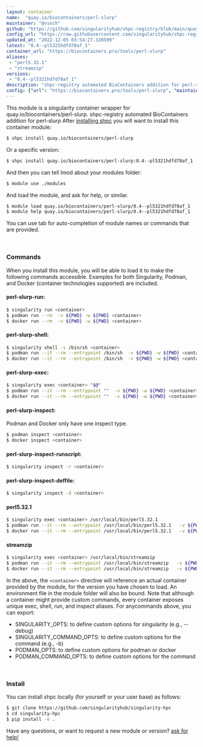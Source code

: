 ```yaml
---
layout: container
name:  "quay.io/biocontainers/perl-slurp"
maintainer: "@vsoch"
github: "https://github.com/singularityhub/shpc-registry/blob/main/quay.io/biocontainers/perl-slurp/container.yaml"
config_url: "https://raw.githubusercontent.com/singularityhub/shpc-registry/main/quay.io/biocontainers/perl-slurp/container.yaml"
updated_at: "2022-12-05 03:54:27.320509"
latest: "0.4--pl5321hdfd78af_1"
container_url: "https://biocontainers.pro/tools/perl-slurp"
aliases:
 - "perl5.32.1"
 - "streamzip"
versions:
 - "0.4--pl5321hdfd78af_1"
description: "shpc-registry automated BioContainers addition for perl-slurp"
config: {"url": "https://biocontainers.pro/tools/perl-slurp", "maintainer": "@vsoch", "description": "shpc-registry automated BioContainers addition for perl-slurp", "latest": {"0.4--pl5321hdfd78af_1": "sha256:4be5587be8b62041b13cbba9294b7f48e8fce2d8fe70737b0436264419f72ff9"}, "tags": {"0.4--pl5321hdfd78af_1": "sha256:4be5587be8b62041b13cbba9294b7f48e8fce2d8fe70737b0436264419f72ff9"}, "docker": "quay.io/biocontainers/perl-slurp", "aliases": {"perl5.32.1": "/usr/local/bin/perl5.32.1", "streamzip": "/usr/local/bin/streamzip"}}
---
```


This module is a singularity container wrapper for quay.io/biocontainers/perl-slurp.
shpc-registry automated BioContainers addition for perl-slurp
After [installing shpc](#install) you will want to install this container module:


```bash
$ shpc install quay.io/biocontainers/perl-slurp
```

Or a specific version:

```bash
$ shpc install quay.io/biocontainers/perl-slurp:0.4--pl5321hdfd78af_1
```

And then you can tell lmod about your modules folder:

```bash
$ module use ./modules
```

And load the module, and ask for help, or similar.

```bash
$ module load quay.io/biocontainers/perl-slurp/0.4--pl5321hdfd78af_1
$ module help quay.io/biocontainers/perl-slurp/0.4--pl5321hdfd78af_1
```

You can use tab for auto-completion of module names or commands that are provided.

<br>

### Commands

When you install this module, you will be able to load it to make the following commands accessible.
Examples for both Singularity, Podman, and Docker (container technologies supported) are included.

#### perl-slurp-run:

```bash
$ singularity run <container>
$ podman run --rm  -v ${PWD} -w ${PWD} <container>
$ docker run --rm  -v ${PWD} -w ${PWD} <container>
```

#### perl-slurp-shell:

```bash
$ singularity shell -s /bin/sh <container>
$ podman run --it --rm --entrypoint /bin/sh  -v ${PWD} -w ${PWD} <container>
$ docker run --it --rm --entrypoint /bin/sh  -v ${PWD} -w ${PWD} <container>
```

#### perl-slurp-exec:

```bash
$ singularity exec <container> "$@"
$ podman run --it --rm --entrypoint ""  -v ${PWD} -w ${PWD} <container> "$@"
$ docker run --it --rm --entrypoint ""  -v ${PWD} -w ${PWD} <container> "$@"
```

#### perl-slurp-inspect:

Podman and Docker only have one inspect type.

```bash
$ podman inspect <container>
$ docker inspect <container>
```

#### perl-slurp-inspect-runscript:

```bash
$ singularity inspect -r <container>
```

#### perl-slurp-inspect-deffile:

```bash
$ singularity inspect -d <container>
```


#### perl5.32.1

```bash
$ singularity exec <container> /usr/local/bin/perl5.32.1
$ podman run --it --rm --entrypoint /usr/local/bin/perl5.32.1   -v ${PWD} -w ${PWD} <container> -c " $@"
$ docker run --it --rm --entrypoint /usr/local/bin/perl5.32.1   -v ${PWD} -w ${PWD} <container> -c " $@"
```


#### streamzip

```bash
$ singularity exec <container> /usr/local/bin/streamzip
$ podman run --it --rm --entrypoint /usr/local/bin/streamzip   -v ${PWD} -w ${PWD} <container> -c " $@"
$ docker run --it --rm --entrypoint /usr/local/bin/streamzip   -v ${PWD} -w ${PWD} <container> -c " $@"
```



In the above, the `<container>` directive will reference an actual container provided
by the module, for the version you have chosen to load. An environment file in the
module folder will also be bound. Note that although a container
might provide custom commands, every container exposes unique exec, shell, run, and
inspect aliases. For anycommands above, you can export:

 - SINGULARITY_OPTS: to define custom options for singularity (e.g., --debug)
 - SINGULARITY_COMMAND_OPTS: to define custom options for the command (e.g., -b)
 - PODMAN_OPTS: to define custom options for podman or docker
 - PODMAN_COMMAND_OPTS: to define custom options for the command

<br>

### Install

You can install shpc locally (for yourself or your user base) as follows:

```bash
$ git clone https://github.com/singularityhub/singularity-hpc
$ cd singularity-hpc
$ pip install -e .
```

Have any questions, or want to request a new module or version? [ask for help!](https://github.com/singularityhub/singularity-hpc/issues)